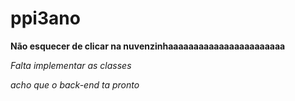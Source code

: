 # ppi3ano

**Não esquecer de clicar na nuvenzinhaaaaaaaaaaaaaaaaaaaaaaa**

*Falta implementar as classes*

*acho que o back-end ta pronto*
